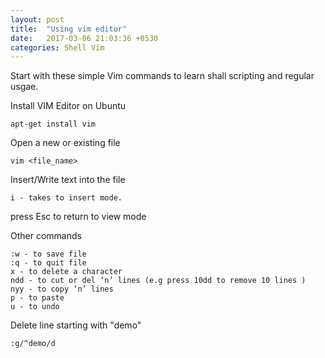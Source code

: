 ```yaml
---
layout: post
title:  "Using vim editor"
date:   2017-03-06 21:03:36 +0530
categories: Shell Vim
---
```

Start with these simple Vim commands to learn shall scripting and regular usgae.

Install VIM Editor on Ubuntu
```
apt-get install vim
```

Open a new or existing file
```
vim <file_name>
```

Insert/Write text into the file
```
i - takes to insert mode.
```

press Esc to return to view mode


Other commands
```
:w - to save file
:q - to quit file
x - to delete a character   
ndd - to cut or del ‘n’ lines (e.g press 10dd to remove 10 lines )
nyy - to copy ‘n’ lines    
p - to paste
u - to undo
```

Delete line starting with "demo"
```
:g/^demo/d
```
